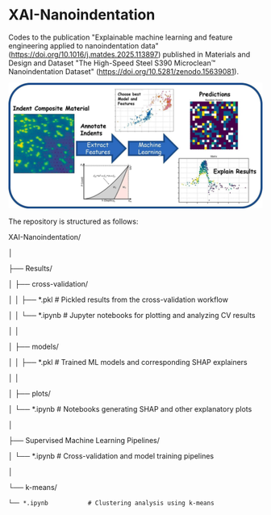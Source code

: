 # XAI-Nanoindentation
Codes to the publication "Explainable machine learning and feature engineering applied to nanoindentation data"  (https://doi.org/10.1016/j.matdes.2025.113897)  published in Materials and Design and Dataset "The High-Speed Steel S390 Microclean™ Nanoindentation Dataset" (https://doi.org/10.5281/zenodo.15639081).

![Graphical_Abstract](./Graphical_Abstract.jpg)


The repository is structured as follows:

XAI-Nanoindentation/

│

├── Results/

│   ├── cross-validation/

│   │   ├── *.pkl         # Pickled results from the cross-validation workflow

│   │   └── *.ipynb       # Jupyter notebooks for plotting and analyzing CV results

│   │

│   ├── models/

│   │   ├── *.pkl         # Trained ML models and corresponding SHAP explainers

│   │

│   ├── plots/

│       └── *.ipynb       # Notebooks generating SHAP and other explanatory plots

│

├── Supervised Machine Learning Pipelines/

│   └── *.ipynb           # Cross-validation and model training pipelines

│

└── k-means/

    └── *.ipynb           # Clustering analysis using k-means
    
    













